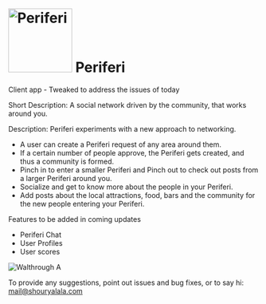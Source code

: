 # <img src="https://github.com/shouryalala/periferi-client/blob/master/app/src/main/res/drawable/periferi_loader.png" width="128" height="128" title="Periferi"> Periferi
Client app - Tweaked to address the issues of today

Short Description: A social network driven by the community, that works around you.

Description:
Periferi experiments with a new approach to networking.
- A user can create a Periferi request of any area around them.
- If a certain number of people approve, the Periferi gets created, and thus a community is formed. 
- Pinch in to enter a smaller Periferi and Pinch out to check out posts from a larger Periferi around you.
- Socialize and get to know more about the people in your Periferi.
- Add posts about the local attractions, food, bars and the community for the new people entering your Periferi.

Features to be added in coming updates
* Periferi Chat
* User Profiles
* User scores

![Walthrough A](https://github.com/shouryalala/periferi-client/blob/master/walkthrough-a.gif)

To provide any suggestions, point out issues and bug fixes, or to say hi: mail@shouryalala.com


